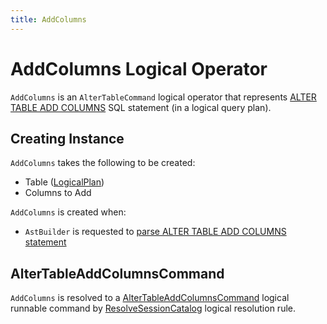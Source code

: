 ```yaml
---
title: AddColumns
---
```


# AddColumns Logical Operator

`AddColumns` is an `AlterTableCommand` logical operator that represents [ALTER TABLE ADD COLUMNS](../sql/AstBuilder.md#visitAddTableColumns) SQL statement (in a logical query plan).

## Creating Instance

`AddColumns` takes the following to be created:

* <span id="table"> Table ([LogicalPlan](LogicalPlan.md))
* <span id="columnsToAdd"> Columns to Add

`AddColumns` is created when:

* `AstBuilder` is requested to [parse ALTER TABLE ADD COLUMNS statement](../sql/AstBuilder.md#visitAddTableColumns)

## <span id="AlterTableAddColumnsCommand"> AlterTableAddColumnsCommand

`AddColumns` is resolved to a [AlterTableAddColumnsCommand](AlterTableAddColumnsCommand.md) logical runnable command by [ResolveSessionCatalog](../logical-analysis-rules/ResolveSessionCatalog.md) logical resolution rule.

